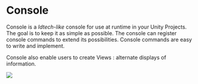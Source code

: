 # Console

Console is a *Idtech-like* console for use at runtime in your Unity Projects. The  goal is to keep it as simple as possible. The console can register  console commands to extend its possibilities. Console commands are easy  to write and implement. 

Console also enable users to create Views : alternate displays of information.

![](https://raw.githubusercontent.com/peeweek/net.peeweek.console/master/Documentation%7E/Screenshot.png)

